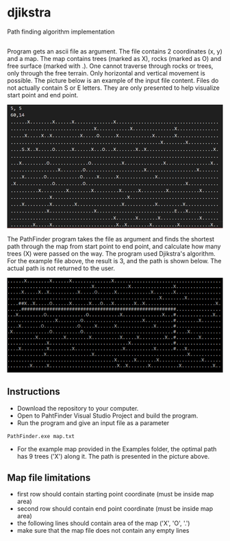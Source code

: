 # djikstra
Path finding algorithm implementation

##
Program gets an ascii file as argument. The file contains 2 coordinates (x, y) and a map. The map contains trees (marked as X), rocks (marked as O) and free surface (marked with .). One cannot traverse through rocks or trees, only through the free terrain. Only horizontal and vertical movement is possible. The picture below is an example of the input file content. Files do not actually contain S or E letters. They are only presented to help visualize start point and end point.

![Input file content](Images/file.PNG)

The PathFinder program takes the file as argument and finds the shortest path through the map from start point to end point, and calculate how many trees (X) were passed on the way. The program used Djikstra's algorithm. For the example file above, the result is 3, and the path is shown below. The actual path is not returned to the user.

![Solution path](Images/path.PNG)

## Instructions
* Download the repository to your computer.
* Open to PahtFinder Visual Studio Project and build the program.
* Run the program and give an input file as a parameter

```
PathFinder.exe map.txt
```

* For the example map provided in the Examples folder, the optimal path has 9 trees ('X') along it. The path is presented in the picture above. 


## Map file limitations
* first row should contain starting point coordinate (must be inside map area)
* second row should contain end point coordinate (must be inside map area)
* the following lines should contain area of the map ('X', 'O', '.')
* make sure that the map file does not contain any empty lines
